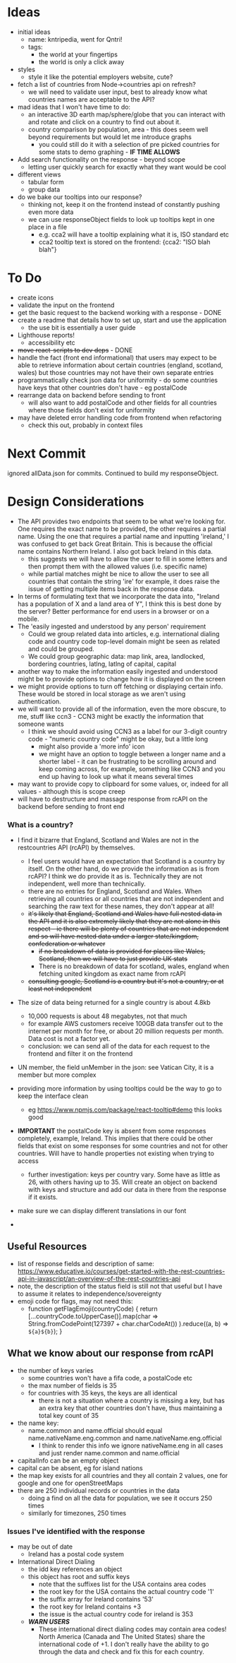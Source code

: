# Ideas

- initial ideas
  - name: kntripedia, went for Qntri!
  - tags:
    - the world at your fingertips
    - the world is only a click away
- styles
  - style it like the potential employers website, cute?
- fetch a list of countries from Node->countries api on refresh?
  - we will need to validate user input, best to already know what countries names are acceptable to the API?
- mad ideas that I won't have time to do:
  - an interactive 3D earth map/sphere/globe that you can interact with and rotate and click on a country to find out about it.
  - country comparison by population, area - this does seem well beyond requirements but would let me introduce graphs
    - you could still do it with a selection of pre picked countries for some stats to demo graphing - **IF TIME ALLOWS**
- Add search functionality on the response - beyond scope
  - letting user quickly search for exactly what they want would be cool
- different views
  - tabular form
  - group data
- do we bake our tooltips into our response?
  - thinking not, keep it on the frontend instead of constantly pushing even more data
  - we can use responseObject fields to look up tooltips kept in one place in a file
    - e.g. cca2 will have a tooltip explaining what it is, ISO standard etc
    - cca2 tooltip text is stored on the frontend:
      {cca2: "ISO blah blah"}

# To Do

- create icons
- validate the input on the frontend
- get the basic request to the backend working with a response - DONE
- create a readme that details how to set up, start and use the application
  - the use bit is essentially a user guide
- Lighthouse reports!
  - accessibility etc
- ~~move react-scripts to dev deps~~ - DONE
- handle the fact (front end informational) that users may expect to be able to retrieve information about certain countries (england, scotland, wales) but those countries may not have their own separate entries
- programmatically check json data for uniformity - do some countries have keys that other countries don't have - eg postalCode
- rearrange data on backend before sending to front
  - will also want to add postalCode and other fields for all countries where those fields don't exist for uniformity
- may have deleted error handling code from frontend when refactoring
  - check this out, probably in context files

# Next Commit

ignored allData.json for commits. Continued to build my responseObject.

# Design Considerations

- The API provides two endpoints that seem to be what we're looking for. One requires the exact name to be provided, the other requires a partial name. Using the one that requires a partial name and inputting 'ireland,' I was confused to get back Great Britain. This is because the official name contains Northern Ireland. I also got back Ireland in this data.
  - this suggests we will have to allow the user to fill in some letters and then prompt them with the allowed values (i.e. specific name)
  - while partial matches might be nice to allow the user to see all countries that contain the string 'ire' for example, it does raise the issue of getting multiple items back in the response data.
- In terms of formulating text that we incorporate the data into, "Ireland has a population of X and a land area of Y", I think this is best done by the server? Better performance for end users in a browser or on a mobile.
- The 'easily ingested and understood by any person' requirement
  - Could we group related data into articles, e.g. international dialing code and country code top-level domain might be seen as related and could be grouped.
  - We could group geographic data: map link, area, landlocked, bordering countries, latlng, latlng of capital, capital
- another way to make the information easily ingested and understood might be to provide options to change how it is displayed on the screen
- we might provide options to turn off fetching or displaying certain info. These would be stored in local storage as we aren't using authentication.
- we will want to provide all of the information, even the more obscure, to me, stuff like ccn3 - CCN3 might be exactly the information that someone wants
  - I think we should avoid using CCN3 as a label for our 3-digit country code - "numeric country code" might be okay, but a little long
    - might also provide a 'more info' icon
    - we might have an option to toggle between a longer name and a shorter label - it can be frustrating to be scrolling around and keep coming across, for example, something like CCN3 and you end up having to look up what it means several times
- may want to provide copy to clipboard for some values, or, indeed for all values - although this is scope creep
- will have to destructure and massage response from rcAPI on the backend before sending to front end

### What is a country?

- I find it bizarre that England, Scotland and Wales are not in the restcountries API (rcAPI) by themselves.

  - I feel users would have an expectation that Scotland is a country by itself. On the other hand, do we provide the information as is from rcAPI? I think we do provide it as is. Technically they are not independent, well more than technically.
  - there are no entries for England, Scotland and Wales. When retrieving all countries or all countries that are not independent and searching the raw text for these names, they don't appear at all!
  - ~~it's likely that England, Scotland and Wales have full nested data in the API and it is also extremely likely that they are not alone in this respect - ie there will be plenty of countries that are not independent and so will have nested data under a larger state/kingdom, confederation or whatever~~
    - ~~if no breakdown of data is provided for places like Wales, Scotland, then we will have to just provide UK stats~~
    - There is no breakdown of data for scotland, wales, england when fetching united kingdom as exact name from rcAPI
  - ~~consulting google, Scotland is a country but it's not a country, or at least not independent~~

- The size of data being returned for a single country is about 4.8kb
  - 10,000 requests is about 48 megabytes, not that much
  - for example AWS customers receive 100GB data transfer out to the internet per month for free, or about 20 million requests per month. Data cost is not a factor yet.
  - conclusion: we can send all of the data for each request to the frontend and filter it on the frontend
- UN member, the field unMember in the json: see Vatican City, it is a member but more complex
- providing more information by using tooltips could be the way to go to keep the interface clean
  - eg https://www.npmjs.com/package/react-tooltip#demo this looks good
- **IMPORTANT** the postalCode key is absent from some responses completely, example, Ireland. This implies that there could be other fields that exist on some responses for some countries and not for other countries. Will have to handle properties not existing when trying to access
  - further investigation: keys per country vary. Some have as little as 26, with others having up to 35. Will create an object on backend with keys and structure and add our data in there from the response if it exists.
- make sure we can display different translations in our font
-

## Useful Resources

- list of response fields and description of same: https://www.educative.io/courses/get-started-with-the-rest-countries-api-in-javascript/an-overview-of-the-rest-countries-api
- note, the description of the status field is still not that useful but I have to assume it relates to independence/sovereignty
- emoji code for flags, may not need this:
  - function getFlagEmoji(countryCode) {
    return [...countryCode.toUpperCase()].map(char =>
    String.fromCodePoint(127397 + char.charCodeAt())
    ).reduce((a, b) => `${a}${b}`);
    }

## What we know about our response from rcAPI

- the number of keys varies
  - some countries won't have a fifa code, a postalCode etc
  - the max number of fields is 35
  - for countries with 35 keys, the keys are all identical
    - there is not a situation where a country is missing a key, but has an extra key that other countries don't have, thus maintaining a total key count of 35
- the name key:
  - name.common and name.official should equal name.nativeName.eng.common and name.nativeName.eng.official
    - I think to render this info we ignore nativeName.eng in all cases and just render name.common and name.official
- capitalInfo can be an empty object
- capital can be absent, eg for island nations
- the map key exists for all countries and they all contain 2 values, one for google and one for openStreetMaps
- there are 250 individual records or countries in the data
  - doing a find on all the data for population, we see it occurs 250 times
  - similarly for timezones, 250 times

### Issues I've identified with the response

- may be out of date
  - Ireland has a postal code system
- International Direct Dialing
  - the idd key references an object
  - this object has root and suffix keys
    - note that the suffixes list for the USA contains area codes
    - the root key for the USA contains the actual country code '1'
    - the suffix array for Ireland contains '53'
    - the root key for Ireland contains +3
    - the issue is the actual country code for ireland is 353
  - **_WARN USERS_**
    - These international direct dialing codes may contain area codes! North America (Canada and The United States) share the international code of +1. I don't really have the ability to go through the data and check and fix this for each country.
